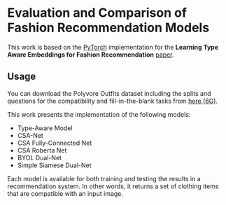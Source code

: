 # Evaluation and Comparison of Fashion Recommendation Models

This work is based on the [PyTorch](http://pytorch.org/) implementation for the **Learning Type Aware Embeddings for Fashion Recommendation** [paper](https://arxiv.org/pdf/1803.09196.pdf).  


## Usage

You can download the Polyvore Outfits dataset including the splits and questions for the compatibility and fill-in-the-blank tasks from [here (6G)](https://drive.google.com/file/d/13-J4fAPZahauaGycw3j_YvbAHO7tOTW5/view?usp=sharing).


This work presents the implementation of the following models:

* Type-Aware Model
* CSA-Net
* CSA Fully-Connected Net
* CSA Roberta Net
* BYOL Dual-Net
* Simple Siamese Dual-Net

Each model is available for both training and testing the results in a recommendation system. In other words, it returns a set of clothing items that are compatible with an input image.
